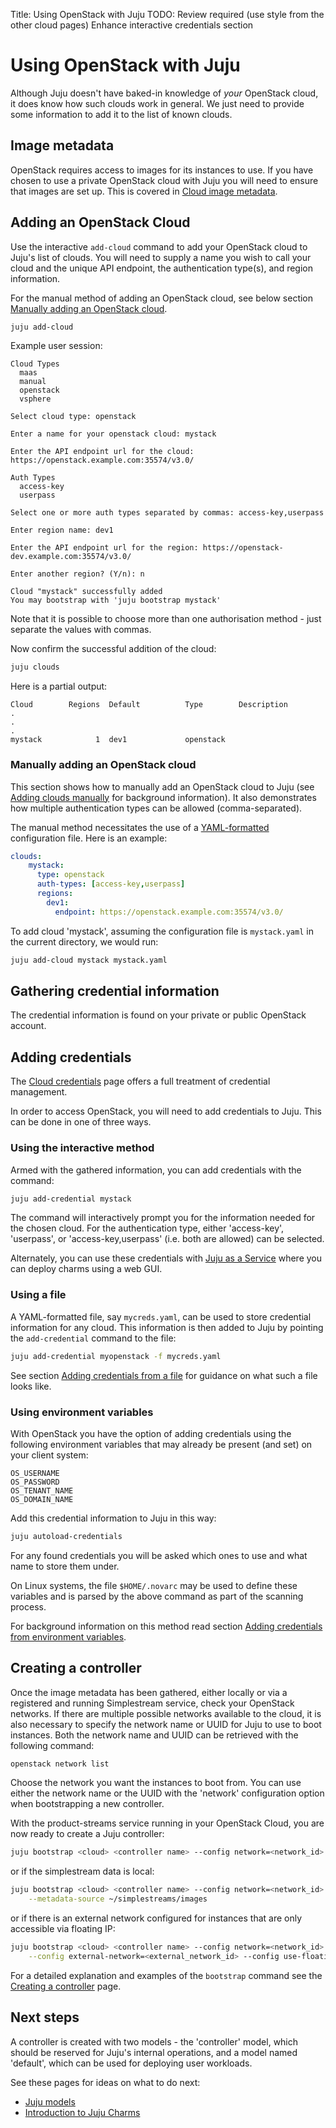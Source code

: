 Title: Using OpenStack with Juju
TODO:  Review required (use style from the other cloud pages)
       Enhance interactive credentials section

# Using OpenStack with Juju

Although Juju doesn't have baked-in knowledge of *your* OpenStack cloud, it
does know how such clouds work in general. We just need to provide some
information to add it to the list of known clouds.

## Image metadata

OpenStack requires access to images for its instances to use. If you have
chosen to use a private OpenStack cloud with Juju you will need to ensure that
images are set up. This is covered in
[Cloud image metadata][cloud-image-metadata]. 

## Adding an OpenStack Cloud

Use the interactive `add-cloud` command to add your OpenStack cloud to Juju's
list of clouds. You will need to supply a name you wish to call your cloud and
the unique API endpoint, the authentication type(s), and region information.

For the manual method of adding an OpenStack cloud, see below section
[Manually adding an OpenStack cloud][#clouds-openstack-manual].

```bash
juju add-cloud
```

Example user session:

```no-highlight
Cloud Types
  maas
  manual
  openstack
  vsphere

Select cloud type: openstack

Enter a name for your openstack cloud: mystack

Enter the API endpoint url for the cloud: https://openstack.example.com:35574/v3.0/

Auth Types
  access-key
  userpass

Select one or more auth types separated by commas: access-key,userpass

Enter region name: dev1

Enter the API endpoint url for the region: https://openstack-dev.example.com:35574/v3.0/

Enter another region? (Y/n): n

Cloud "mystack" successfully added
You may bootstrap with 'juju bootstrap mystack'
```

Note that it is possible to choose more than one authorisation method - just
separate the values with commas.

Now confirm the successful addition of the cloud:

```bash
juju clouds
```

Here is a partial output:

```no-highlight
Cloud        Regions  Default          Type        Description
.
.
.
mystack            1  dev1             openstack
```

### Manually adding an OpenStack cloud

This section shows how to manually add an OpenStack cloud to Juju (see
[Adding clouds manually][clouds-adding-manually] for background information).
It also demonstrates how multiple authentication types can be allowed
(comma-separated).

The manual method necessitates the use of a [YAML-formatted][yaml]
configuration file. Here is an example:

```yaml
clouds:
    mystack:
      type: openstack
      auth-types: [access-key,userpass]
      regions:
        dev1:
          endpoint: https://openstack.example.com:35574/v3.0/
```

To add cloud 'mystack', assuming the configuration file is `mystack.yaml` in
the current directory, we would run:
  
```bash
juju add-cloud mystack mystack.yaml
```

## Gathering credential information

The credential information is found on your private or public OpenStack
account.

## Adding credentials

The [Cloud credentials][credentials] page offers a full treatment of credential
management.

In order to access OpenStack, you will need to add credentials to Juju. This
can be done in one of three ways.

### Using the interactive method

Armed with the gathered information, you can add credentials with the command:

```bash
juju add-credential mystack
```

The command will interactively prompt you for the information needed for the
chosen cloud. For the authentication type, either 'access-key', 'userpass', or
'access-key,userpass' (i.e. both are allowed) can be selected.

Alternately, you can use these credentials with [Juju as a Service][jaas] where
you can deploy charms using a web GUI.

### Using a file

A YAML-formatted file, say `mycreds.yaml`, can be used to store credential
information for any cloud. This information is then added to Juju by pointing
the `add-credential` command to the file:

```bash
juju add-credential myopenstack -f mycreds.yaml
```

See section [Adding credentials from a file][credentials-adding-from-file] for
guidance on what such a file looks like.

### Using environment variables

With OpenStack you have the option of adding credentials using the following
environment variables that may already be present (and set) on your client
system:

`OS_USERNAME`  
`OS_PASSWORD`  
`OS_TENANT_NAME`  
`OS_DOMAIN_NAME`

Add this credential information to Juju in this way:
  
```bash
juju autoload-credentials
```

For any found credentials you will be asked which ones to use and what name to
store them under.

On Linux systems, the file `$HOME/.novarc` may be used to define these
variables and is parsed by the above command as part of the scanning process.

For background information on this method read section
[Adding credentials from environment variables][credentials-adding-from-variables].

## Creating a controller

Once the image metadata has been gathered, either locally or via a registered
and running Simplestream service, check your OpenStack networks.  If there are
multiple possible networks available to the cloud, it is also necessary to
specify the network name or UUID for Juju to use to boot instances. Both the
network name and UUID can be retrieved with the following command:

```bash
openstack network list
```

Choose the network you want the instances to boot from.  You can use either the
network name or the UUID with the 'network' configuration option when
bootstrapping a new controller.

With the product-streams service running in your OpenStack Cloud, you are now
ready to create a Juju controller:

```bash
juju bootstrap <cloud> <controller name> --config network=<network_id>
```

or if the simplestream data is local:

```bash
juju bootstrap <cloud> <controller name> --config network=<network_id> \
	--metadata-source ~/simplestreams/images
```

or if there is an external network configured for instances that are only
accessible via floating IP:

```bash
juju bootstrap <cloud> <controller name> --config network=<network_id> \
	--config external-network=<external_network_id> --config use-floating-ip=true
```

For a detailed explanation and examples of the `bootstrap` command see the
[Creating a controller][controllers-creating] page.

## Next steps

A controller is created with two models - the 'controller' model, which should
be reserved for Juju's internal operations, and a model named 'default', which
can be used for deploying user workloads.

See these pages for ideas on what to do next:

 - [Juju models][models]
 - [Introduction to Juju Charms][charms]


<!-- LINKS -->

[yaml]: http://www.yaml.org/spec/1.2/spec.html
[cloud-image-metadata]: ./howto-privatecloud.md
[credentials]: ./credentials.md
[#clouds-openstack-manual]: #manually-adding-an-openstack-cloud
[controllers-creating]: ./controllers-creating.md
[models]: ./models.md
[charms]: ./charms.md
[credentials-adding-from-variables]: ./credentials.md#adding-credentials-from-environment-variables
[credentials-adding-from-file]: ./credentials.md#adding-credentials-from-a-file
[jaas]: https://jujucharms.com/jaas
[clouds-adding-manually]: ./clouds.md#adding-clouds-manually
